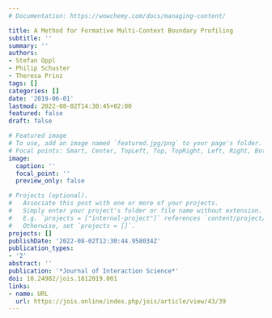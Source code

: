 ```yaml
---
# Documentation: https://wowchemy.com/docs/managing-content/

title: A Method for Formative Multi-Context Boundary Profiling
subtitle: ''
summary: ''
authors:
- Stefan Oppl
- Philip Schuster
- Theresa Prinz
tags: []
categories: []
date: '2019-06-01'
lastmod: 2022-08-02T14:30:45+02:00
featured: false
draft: false

# Featured image
# To use, add an image named `featured.jpg/png` to your page's folder.
# Focal points: Smart, Center, TopLeft, Top, TopRight, Left, Right, BottomLeft, Bottom, BottomRight.
image:
  caption: ''
  focal_point: ''
  preview_only: false

# Projects (optional).
#   Associate this post with one or more of your projects.
#   Simply enter your project's folder or file name without extension.
#   E.g. `projects = ["internal-project"]` references `content/project/deep-learning/index.md`.
#   Otherwise, set `projects = []`.
projects: []
publishDate: '2022-08-02T12:30:44.958034Z'
publication_types:
- '2'
abstract: ''
publication: '*Journal of Interaction Science*'
doi: 10.24982/jois.1812019.001
links:
- name: URL
  url: https://jois.online/index.php/jois/article/view/43/39
---
```


